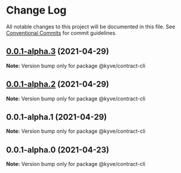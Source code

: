 # Change Log

All notable changes to this project will be documented in this file.
See [Conventional Commits](https://conventionalcommits.org) for commit guidelines.

## [0.0.1-alpha.3](https://github.com/KYVENetwork/kyve/compare/@kyve/contract-cli@0.0.1-alpha.2...@kyve/contract-cli@0.0.1-alpha.3) (2021-04-29)

**Note:** Version bump only for package @kyve/contract-cli





## [0.0.1-alpha.2](https://github.com/KYVENetwork/kyve/compare/@kyve/contract-cli@0.0.1-alpha.1...@kyve/contract-cli@0.0.1-alpha.2) (2021-04-29)

**Note:** Version bump only for package @kyve/contract-cli

## 0.0.1-alpha.1 (2021-04-29)

**Note:** Version bump only for package @kyve/contract-cli

## 0.0.1-alpha.0 (2021-04-23)

**Note:** Version bump only for package @kyve/contract-cli
